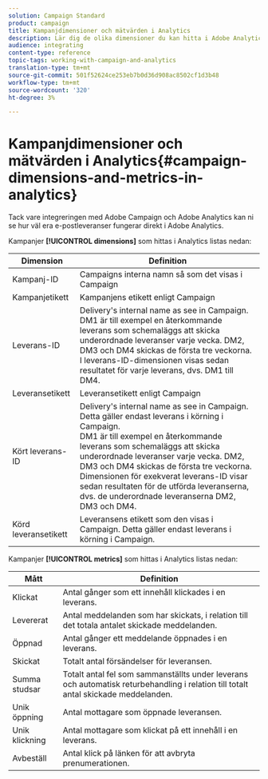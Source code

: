 ```yaml
---
solution: Campaign Standard
product: campaign
title: Kampanjdimensioner och mätvärden i Analytics
description: Lär dig de olika dimensioner du kan hitta i Adobe Analytics för att börja spåra e-postleveranser från Adobe Campaign.
audience: integrating
content-type: reference
topic-tags: working-with-campaign-and-analytics
translation-type: tm+mt
source-git-commit: 501f52624ce253eb7b0d36d908ac8502cf1d3b48
workflow-type: tm+mt
source-wordcount: '320'
ht-degree: 3%

---
```



# Kampanjdimensioner och mätvärden i Analytics{#campaign-dimensions-and-metrics-in-analytics}

Tack vare integreringen med Adobe Campaign och Adobe Analytics kan ni se hur väl era e-postleveranser fungerar direkt i Adobe Analytics.

Kampanjer **[!UICONTROL dimensions]** som hittas i Analytics listas nedan:

<table> 
 <thead> 
  <tr> 
   <th> Dimension<br /> </th> 
   <th> Definition<br /> </th> 
  </tr> 
 </thead> 
 <tbody> 
  <tr> 
   <td> Kampanj-ID<br /> </td> 
   <td> Campaigns interna namn så som det visas i Campaign<br /> </td> 
  </tr> 
  <tr> 
   <td> Kampanjetikett<br /> </td> 
   <td> Kampanjens etikett enligt Campaign<br /> </td> 
  </tr> 
  <tr> 
   <td> Leverans-ID<br /> </td> 
   <td> Delivery's internal name as see in Campaign.<br /> DM1 är till exempel en återkommande leverans som schemaläggs att skicka underordnade leveranser varje vecka. DM2, DM3 och DM4 skickas de första tre veckorna. I leverans-ID-dimensionen visas sedan resultatet för varje leverans, dvs. DM1 till DM4. <br /> </td> 
  </tr> 
  <tr> 
   <td> Leveransetikett<br /> </td> 
   <td> Leveransetikett enligt Campaign<br /> </td> 
  </tr> 
  <tr> 
   <td> Kört leverans-ID<br /> </td> 
   <td> Delivery's internal name as see in Campaign. Detta gäller endast leverans i körning i Campaign.<br /> DM1 är till exempel en återkommande leverans som schemaläggs att skicka underordnade leveranser varje vecka. DM2, DM3 och DM4 skickas de första tre veckorna. Dimensionen för exekverat leverans-ID visar sedan resultaten för de utförda leveranserna, dvs. de underordnade leveranserna DM2, DM3 och DM4. <br /> </td> 
  </tr> 
  <tr> 
   <td> Körd leveransetikett<br /> </td> 
   <td> Leveransens etikett som den visas i Campaign. Detta gäller endast leverans i körning i Campaign.<br /> </td> 
  </tr> 
 </tbody> 
</table>

Kampanjer **[!UICONTROL metrics]** som hittas i Analytics listas nedan:

<table> 
 <thead> 
  <tr> 
   <th> Mått<br /> </th> 
   <th> Definition<br /> </th> 
  </tr> 
 </thead> 
 <tbody> 
  <tr> 
   <td> Klickat<br /> </td> 
   <td> Antal gånger som ett innehåll klickades i en leverans.<br /> </td> 
  </tr> 
  <tr> 
   <td> Levererat<br /> </td> 
   <td> Antal meddelanden som har skickats, i relation till det totala antalet skickade meddelanden.<br /> </td> 
  </tr> 
  <tr> 
   <td> Öppnad<br /> </td> 
   <td> Antal gånger ett meddelande öppnades i en leverans.<br /> </td> 
  </tr> 
  <tr> 
   <td> Skickat<br /> </td> 
   <td> Totalt antal försändelser för leveransen.<br /> </td> 
  </tr> 
  <tr> 
   <td> Summa studsar<br /> </td> 
   <td> Totalt antal fel som sammanställts under leverans och automatisk returbehandling i relation till totalt antal skickade meddelanden.<br /> </td> 
  </tr> 
  <tr> 
   <td> Unik öppning<br /> </td> 
   <td> Antal mottagare som öppnade leveransen.<br /> </td> 
  </tr> 
  <tr> 
   <td> Unik klickning<br /> </td> 
   <td> Antal mottagare som klickat på ett innehåll i en leverans.<br /> </td> 
  </tr> 
  <tr> 
   <td> Avbeställ<br /> </td> 
   <td> Antal klick på länken för att avbryta prenumerationen.<br /> </td> 
  </tr> 
 </tbody> 
</table>

